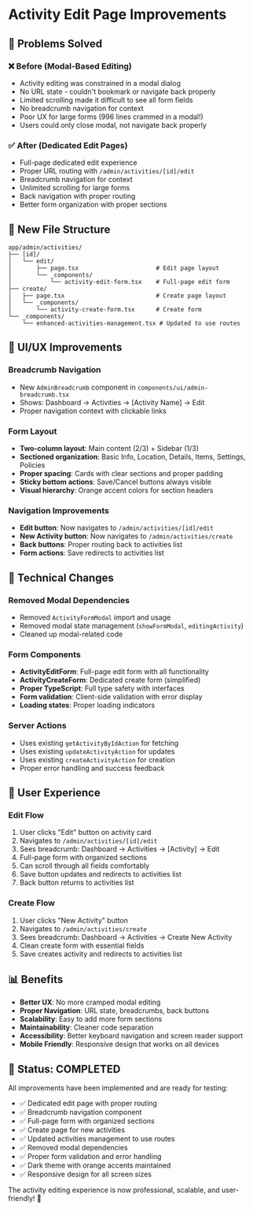 # Activity Edit Page Improvements

## 🎯 **Problems Solved**

### ❌ **Before (Modal-Based Editing)**
- Activity editing was constrained in a modal dialog
- No URL state - couldn't bookmark or navigate back properly
- Limited scrolling made it difficult to see all form fields
- No breadcrumb navigation for context
- Poor UX for large forms (996 lines crammed in a modal!)
- Users could only close modal, not navigate back properly

### ✅ **After (Dedicated Edit Pages)**
- Full-page dedicated edit experience
- Proper URL routing with `/admin/activities/[id]/edit`
- Breadcrumb navigation for context
- Unlimited scrolling for large forms
- Back navigation with proper routing
- Better form organization with proper sections

## 📁 **New File Structure**

```
app/admin/activities/
├── [id]/
│   └── edit/
│       ├── page.tsx                      # Edit page layout
│       └── _components/
│           └── activity-edit-form.tsx    # Full-page edit form
├── create/
│   ├── page.tsx                          # Create page layout  
│   └── _components/
│       └── activity-create-form.tsx      # Create form
└── _components/
    └── enhanced-activities-management.tsx # Updated to use routes
```

## 🎨 **UI/UX Improvements**

### **Breadcrumb Navigation**
- New `AdminBreadcrumb` component in `components/ui/admin-breadcrumb.tsx`
- Shows: Dashboard → Activities → [Activity Name] → Edit
- Proper navigation context with clickable links

### **Form Layout**
- **Two-column layout**: Main content (2/3) + Sidebar (1/3)
- **Sectioned organization**: Basic Info, Location, Details, Items, Settings, Policies
- **Proper spacing**: Cards with clear sections and proper padding
- **Sticky bottom actions**: Save/Cancel buttons always visible
- **Visual hierarchy**: Orange accent colors for section headers

### **Navigation Improvements** 
- **Edit button**: Now navigates to `/admin/activities/[id]/edit`
- **New Activity button**: Now navigates to `/admin/activities/create`
- **Back buttons**: Proper routing back to activities list
- **Form actions**: Save redirects to activities list

## 🔧 **Technical Changes**

### **Removed Modal Dependencies**
- Removed `ActivityFormModal` import and usage
- Removed modal state management (`showFormModal`, `editingActivity`)
- Cleaned up modal-related code

### **Form Components**
- **ActivityEditForm**: Full-page edit form with all functionality
- **ActivityCreateForm**: Dedicated create form (simplified)
- **Proper TypeScript**: Full type safety with interfaces
- **Form validation**: Client-side validation with error display
- **Loading states**: Proper loading indicators

### **Server Actions**
- Uses existing `getActivityByIdAction` for fetching
- Uses existing `updateActivityAction` for updates  
- Uses existing `createActivityAction` for creation
- Proper error handling and success feedback

## 🚀 **User Experience**

### **Edit Flow**
1. User clicks "Edit" button on activity card
2. Navigates to `/admin/activities/[id]/edit`
3. Sees breadcrumb: Dashboard → Activities → [Activity] → Edit
4. Full-page form with organized sections
5. Can scroll through all fields comfortably
6. Save button updates and redirects to activities list
7. Back button returns to activities list

### **Create Flow**
1. User clicks "New Activity" button
2. Navigates to `/admin/activities/create`
3. Sees breadcrumb: Dashboard → Activities → Create New Activity
4. Clean create form with essential fields
5. Save creates activity and redirects to activities list

## 📊 **Benefits**

- **Better UX**: No more cramped modal editing
- **Proper Navigation**: URL state, breadcrumbs, back buttons
- **Scalability**: Easy to add more form sections
- **Maintainability**: Cleaner code separation
- **Accessibility**: Better keyboard navigation and screen reader support
- **Mobile Friendly**: Responsive design that works on all devices

## 🎉 **Status: COMPLETED**

All improvements have been implemented and are ready for testing:

- ✅ Dedicated edit page with proper routing
- ✅ Breadcrumb navigation component
- ✅ Full-page form with organized sections
- ✅ Create page for new activities
- ✅ Updated activities management to use routes
- ✅ Removed modal dependencies
- ✅ Proper form validation and error handling
- ✅ Dark theme with orange accents maintained
- ✅ Responsive design for all screen sizes

The activity editing experience is now professional, scalable, and user-friendly! 🚀